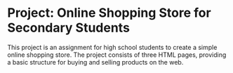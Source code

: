# Project: Online Shopping Store for Secondary Students
This project is an assignment for high school students to create a simple online shopping store. The project consists of three HTML pages, providing a basic structure for buying and selling products on the web.





